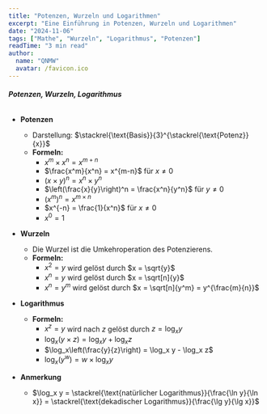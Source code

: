 ```yaml
---
title: "Potenzen, Wurzeln und Logarithmen"
excerpt: "Eine Einführung in Potenzen, Wurzeln und Logarithmen"
date: "2024-11-06"
tags: ["Mathe", "Wurzeln", "Logarithmus", "Potenzen"]
readTime: "3 min read"
author:
  name: "QNMW"
  avatar: /favicon.ico
---
```


###### **Potenzen, Wurzeln, Logarithmus**

- **Potenzen**
	- Darstellung: $\stackrel{\text{Basis}}{3}^{\stackrel{\text{Potenz}}{x}}$
	- **Formeln:**
		- $x^m \times x^n = x^{m+n}$
		- $\frac{x^m}{x^n} = x^{m-n}$ für $x \neq 0$
		- $(x \times y)^n = x^n \times y^n$
		- $\left(\frac{x}{y}\right)^n = \frac{x^n}{y^n}$ für $y \neq 0$
		- $(x^m)^n = x^{m \times n}$
		- $x^{-n} = \frac{1}{x^n}$ für $x \neq 0$
		- $x^0 = 1$

- **Wurzeln**
	- Die Wurzel ist die Umkehroperation des Potenzierens.
	- **Formeln:**
		- $x^2 = y$ wird gelöst durch $x = \sqrt{y}$
		- $x^n = y$ wird gelöst durch $x = \sqrt[n]{y}$
		- $x^n = y^m$ wird gelöst durch $x = \sqrt[n]{y^m} = y^{\frac{m}{n}}$

- **Logarithmus**
	- **Formeln:**
		- $x^z = y$ wird nach $z$ gelöst durch $z = \log_x y$
		- $\log_x(y \times z) = \log_x y + \log_x z$
		- $\log_x\left(\frac{y}{z}\right) = \log_x y - \log_x z$
		- $\log_x(y^w) = w \times \log_x y$

- **Anmerkung**
	- $\log_x y = \stackrel{\text{natürlicher Logarithmus}}{\frac{\ln y}{\ln x}} = \stackrel{\text{dekadischer Logarithmus}}{\frac{\lg y}{\lg x}}$




